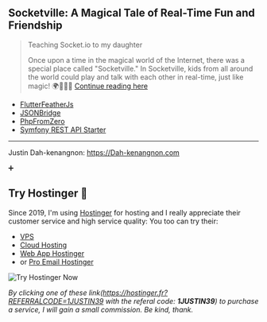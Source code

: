 ## Socketville: A Magical Tale of Real-Time Fun and Friendship

>
> Teaching Socket.io to my daughter
>
> Once upon a time in the magical world of the Internet, there was a special place called "Socketville." In Socketville, kids from all around the world could play and talk with each other in real-time, just like magic! 🌍🧙‍♀️🌟 [Continue reading here](https://github.com/Dahkenangnon/express-typescript-postgres-socketio/blob/master/funny-socket-io.md)
>
>


- [FlutterFeatherJs](https://github.com/Dahkenangnon/flutter_feathersjs.dart)
- [JSONBridge](https://github.com/Dahkenangnon/json_bridge.dart)
- [PhpFromZero](https://github.com/Dahkenangnon/PhpFromZero)
- [Symfony REST API Starter](https://github.com/Dahkenangnon/symfony-rest-api-starter)

____
Justin Dah-kenangnon: https://Dah-kenangnon.com

➕

## Try Hostinger 🥤
Since 2019, I'm using [Hostinger](https://hostinger.fr?REFERRALCODE=1JUSTIN39) for hosting and I really appreciate their customer service and high service quality:
You too can try their: 
- [VPS](https://hostinger.fr?REFERRALCODE=1JUSTIN39)
- [Cloud Hosting](https://hostinger.fr?REFERRALCODE=1JUSTIN39)
- [Web App Hostinger](https://hostinger.fr?REFERRALCODE=1JUSTIN39)
- or [Pro Email Hostinger](https://hostinger.fr?REFERRALCODE=1JUSTIN39)

![Try Hostinger Now](https://github.com/Dahkenangnon/Dahkenangnon/assets/57219141/15ce366a-67c8-4a9d-a3f0-d3eb9e0ccf54)

_By clicking one of these link(https://hostinger.fr?REFERRALCODE=1JUSTIN39 with the referal code: **1JUSTIN39**)  to purchase a service, I will gain a small commission. Be kind, thank._
